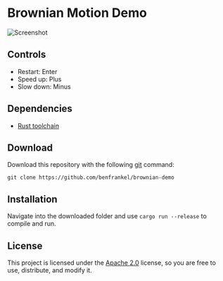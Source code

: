 # Brownian Motion Demo

![Screenshot](https://github.com/benfrankel/brownian-demo/raw/screenshots/ex1.png)

## Controls

- Restart: Enter
- Speed up: Plus
- Slow down: Minus

## Dependencies

- [Rust toolchain](https://www.rust-lang.org/en-US/install.html)

## Download

Download this repository with the following [git](https://git-scm.com/) command:

`git clone https://github.com/benfrankel/brownian-demo`

## Installation

Navigate into the downloaded folder and use `cargo run --release` to compile and run.

## License

This project is licensed under the [Apache 2.0](https://github.com/benfrankel/brownian-demo/blob/master/LICENSE) license, so you are free to use, distribute, and modify it.
